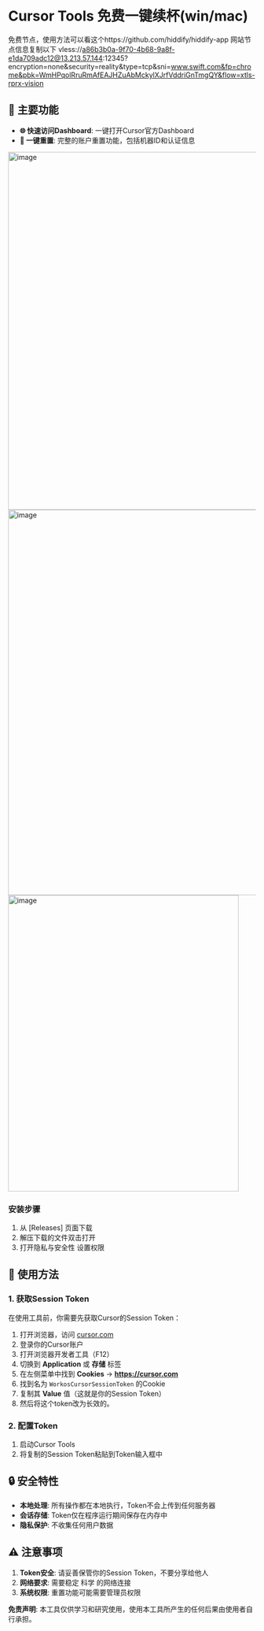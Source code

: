 # Cursor Tools 免费一键续杯(win/mac)
免费节点，使用方法可以看这个https://github.com/hiddify/hiddify-app
网站节点信息复制以下
vless://a86b3b0a-9f70-4b68-9a8f-e1da709adc12@13.213.57.144:12345?encryption=none&security=reality&type=tcp&sni=www.swift.com&fp=chrome&pbk=WmHPqolRruRmAfEAJHZuAbMckylXJrfVddriGnTmgQY&flow=xtls-rprx-vision

## 🌟 主要功能

- **🌐 快速访问Dashboard**: 一键打开Cursor官方Dashboard
- **🚀 一键重置**: 完整的账户重置功能，包括机器ID和认证信息


<img width="604" height="727" alt="image" src="https://github.com/user-attachments/assets/96b04c6f-cdec-4db9-a86d-0b5394adfa2a" />
<img width="654" height="783" alt="image" src="https://github.com/user-attachments/assets/635b00c1-e25e-4ec1-aa4a-5862c425c0f8" />

<img width="469" height="602" alt="image" src="https://github.com/user-attachments/assets/335ca6bf-df66-42c7-9803-c893af8bc0ef" />





### 安装步骤

1. 从 [Releases] 页面下载
2. 解压下载的文件双击打开
3. 打开隐私与安全性 设置权限


## 🚀 使用方法

### 1. 获取Session Token

在使用工具前，你需要先获取Cursor的Session Token：

1. 打开浏览器，访问 [cursor.com](https://cursor.com)
2. 登录你的Cursor账户
3. 打开浏览器开发者工具（F12）
4. 切换到 **Application** 或 **存储** 标签
5. 在左侧菜单中找到 **Cookies** → **https://cursor.com**
6. 找到名为 `WorkosCursorSessionToken` 的Cookie
7. 复制其 **Value** 值（这就是你的Session Token）
8. 然后将这个token改为长效的。

### 2. 配置Token

1. 启动Cursor Tools
2. 将复制的Session Token粘贴到Token输入框中



## 🔒 安全特性

- **本地处理**: 所有操作都在本地执行，Token不会上传到任何服务器
- **会话存储**: Token仅在程序运行期间保存在内存中
- **隐私保护**: 不收集任何用户数据

## ⚠️ 注意事项

1. **Token安全**: 请妥善保管你的Session Token，不要分享给他人
3. **网络要求**: 需要稳定 科学 的网络连接
4. **系统权限**: 重置功能可能需要管理员权限


**免责声明**: 本工具仅供学习和研究使用，使用本工具所产生的任何后果由使用者自行承担。
